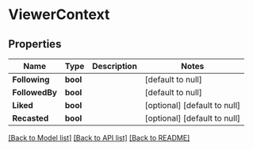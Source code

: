 # ViewerContext

## Properties
Name | Type | Description | Notes
------------ | ------------- | ------------- | -------------
**Following** | **bool** |  | [default to null]
**FollowedBy** | **bool** |  | [default to null]
**Liked** | **bool** |  | [optional] [default to null]
**Recasted** | **bool** |  | [optional] [default to null]

[[Back to Model list]](../README.md#documentation-for-models) [[Back to API list]](../README.md#documentation-for-api-endpoints) [[Back to README]](../README.md)

